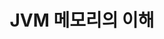 ---
title: "JVM 메모리의 이해"
categories: 
    - Back-End
    - JAVA
tags: 
    - Back-End
    - JAVA
---
